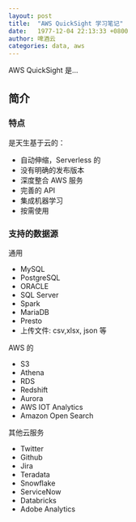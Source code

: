 ```yaml
---
layout: post
title:  "AWS QuickSight 学习笔记"
date:   1977-12-04 22:13:33 +0800
author: 啤酒云
categories: data, aws
---
```


AWS QuickSight 是...

## 简介

### 特点

是天生基于云的：

- 自动伸缩，Serverless 的
- 没有明确的发布版本
- 深度整合 AWS 服务
- 完善的 API
- 集成机器学习
- 按需使用

### 支持的数据源

通用

- MySQL
- PostgreSQL
- ORACLE
- SQL Server
- Spark
- MariaDB
- Presto
- 上传文件: csv,xlsx, json 等

AWS 的

- S3
- Athena
- RDS
- Redshift
- Aurora
- AWS IOT Analytics
- Amazon Open Search

其他云服务

- Twitter
- Github
- Jira
- Teradata
- Snowflake
- ServiceNow
- Databricks
- Adobe Analytics
